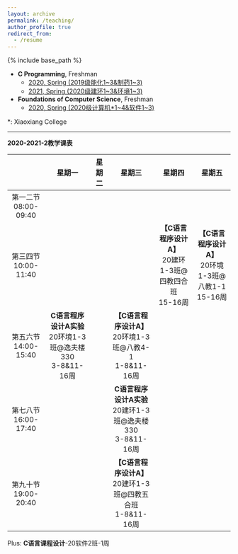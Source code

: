 ```yaml
---
layout: archive
permalink: /teaching/
author_profile: true
redirect_from:
  - /resume
---
```


{% include base_path %}

* **C Programming**, Freshman
  * [2020, Spring (2019级能化1~3&制药1~3)](http://guoshengkang.github.io/teaching/2020-spring-c-programming)
  * [2021, Spring (2020级建环1~3&环境1~3)](http://guoshengkang.github.io/teaching/2021-spring-c-programming)
* **Foundations of Computer Science**, Freshman
  * [2020, Spring (2020级计算机\*1~4&软件1~3)](http://guoshengkang.github.io/teaching/2020-fall-foundations-of-computer-science)

\*: Xiaoxiang College
- - -

**2020-2021-2教学课表**

|        |星期一|星期二|星期三|星期四|星期五|
| :----: | :----: | :----: | :----: | :----: | :----: |
|第一二节<br>08:00-09:40|	|	 |	 |	 |	|
|第三四节<br>10:00-11:40|	|	|	|**【C语言程序设计A】**<br>20建环1-3班@四教四合班<br>15-16周|**【C语言程序设计A】**<br>20环境1-3班@八教1-1<br>15-16周|
|第五六节<br>14:00-15:40|**C语言程序设计A实验**<br>20环境1-3班@逸夫楼330<br>3-8&11-16周|	 |**【C语言程序设计A】**<br>20环境1-3班@八教4-1<br>1-8&11-16周|	 |	|
|第七八节<br>16:00-17:40|	|	 |**C语言程序设计A实验**<br>20建环1-3班@逸夫楼330<br>3-8&11-16周| 	|	|
|第九十节<br>19:00-20:40|	|	|**【C语言程序设计A】**<br>20建环1-3班@四教五合班<br>1-8&11-16周|	 |	|

Plus: **C语言课程设计**-20软件2班-1周